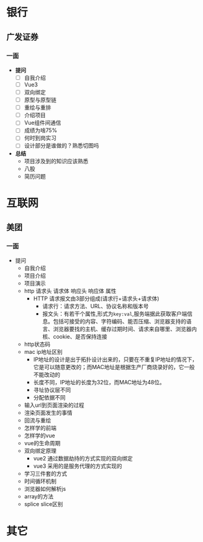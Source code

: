 # 银行
## 广发证券
### 一面
- **提问**
  - [ ] 自我介绍
  - [ ] Vue3
  - [ ] 双向绑定
  - [ ] 原型与原型链
  - [ ] 重绘与重排
  - [ ] 介绍项目
  - [ ] Vue组件间通信
  - [ ] 成绩为啥75%
  - [ ] 何时到岗实习
  - [ ] 设计部分是谁做的？熟悉切图吗
- **总结**
  - 项目涉及到的知识应该熟悉
  - 八股
  - 简历问题
# 互联网
## 美团
### 一面
- 提问
  - 自我介绍
  - 项目介绍
  - 项目演示
  - http 请求头 请求体 响应头 响应体 属性
    - HTTP 请求报文由3部分组成(请求行+请求头+请求体)
      - 请求行：请求方法、URL、协议名称和版本号
      - 报文头：有若干个属性,形式为`key:val`,服务端据此获取客户端信息。包括可接受的内容、字符编码、能否压缩、浏览器支持的语言、浏览器要找的主机、缓存过期时间、请求来自哪里、浏览器内核、cookie、是否保持连接
  - http状态码
  - mac ip地址区别
    - IP地址的设计是出于拓扑设计出来的，只要在不重复IP地址的情况下，它是可以随意更改的；而MAC地址是根据生产厂商烧录好的，它一般不能改动的
    - 长度不同，IP地址的长度为32位，而MAC地址为48位。
    - 寻址协议层不同
    - 分配依据不同
  - 输入url到页面渲染的过程
  - 渲染页面发生的事情
  - 回流与重绘
  - 怎样学的前端
  - 怎样学的vue
  - vue的生命周期
  - 双向绑定原理
    - vue2 通过数据劫持的方式实现的双向绑定
    - vue3 采用的是服务代理的方式实现的
  - 学习三件套的方式
  - 时间循环机制
  - 浏览器如何解析js
  - array的方法
  - splice slice区别
# 其它
